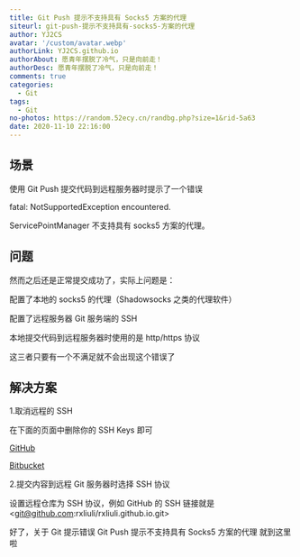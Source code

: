 ```yaml
---
title: Git Push 提示不支持具有 Socks5 方案的代理
siteurl: git-push-提示不支持具有-socks5-方案的代理
author: YJ2CS
avatar: '/custom/avatar.webp'
authorLink: YJ2CS.github.io
authorAbout: 愿青年摆脱了冷气，只是向前走！
authorDesc: 愿青年摆脱了冷气，只是向前走！
comments: true
categories:
  - Git
tags:
  - Git
no-photos: https://random.52ecy.cn/randbg.php?size=1&rid-5a63
date: 2020-11-10 22:16:00
---
```



## 场景
使用 Git Push 提交代码到远程服务器时提示了一个错误

fatal: NotSupportedException encountered.

   ServicePointManager 不支持具有 socks5 方案的代理。
   
## 问题

然而之后还是正常提交成功了，实际上问题是：

配置了本地的 socks5 的代理（Shadowsocks 之类的代理软件）

配置了远程服务器 Git 服务端的 SSH

本地提交代码到远程服务器时使用的是 http/https 协议

这三者只要有一个不满足就不会出现这个错误了

## 解决方案

1.取消远程的 SSH

在下面的页面中删除你的 SSH Keys 即可

[GitHub](https://github.com/settings/keys)

[Bitbucket](https://bitbucket.org/account/user/your_username/ssh-keys/)

2.提交内容到远程 Git 服务器时选择 SSH 协议

设置远程仓库为 SSH 协议，例如 GitHub 的 SSH 链接就是 <git@github.com:rxliuli/rxliuli.github.io.git>

好了，关于 Git 提示错误 Git Push 提示不支持具有 Socks5 方案的代理 就到这里啦